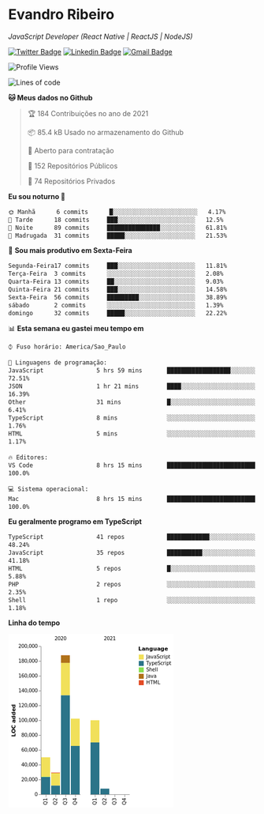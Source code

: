 # Evandro **Ribeiro**

*JavaScript Developer (React Native | ReactJS | NodeJS)*

[![Twitter Badge](https://img.shields.io/badge/-@ribeiroevandro-201B2D?style=flat-square&labelColor=201B2D&logo=twitter&logoColor=white&link=https://twitter.com/ribeiroevandro)](https://twitter.com/ribeiroevandro) 
[![Linkedin Badge](https://img.shields.io/badge/-Evandro%20Ribeiro-201B2D?style=flat-square&logo=Linkedin&logoColor=white&link=https://www.linkedin.com/in/ribeiroevandro)](https://www.linkedin.com/in/ribeiroevandro) 
[![Gmail Badge](https://img.shields.io/badge/-oi@ribeiroevandro.com.br-201B2D?style=flat-square&logo=Gmail&logoColor=white&link=mailto:oi@ribeiroevandro.com.br)](mailto:oi@ribeiroevandro.com.br)


<!--START_SECTION:waka-->
![Profile Views](http://img.shields.io/badge/Visualizac%C3%B5es%20do%20perfil-6-blue)

![Lines of code](https://img.shields.io/badge/Desde%20o%20Hello%20World%20eu%20escrevi-477050%20linhas%20de%20c%C3%B3digo-blue)

**🐱 Meus dados no Github** 

> 🏆 184 Contribuições no ano de 2021
 > 
> 📦 85.4 kB Usado no armazenamento do Github 
 > 
> 💼 Aberto para contratação
 > 
> 📜 152 Repositórios Públicos 
 > 
> 🔑 74 Repositórios Privados  
 > 
**Eu sou noturno 🦉** 

```text
🌞 Manhã      6 commits      █░░░░░░░░░░░░░░░░░░░░░░░░   4.17% 
🌆 Tarde      18 commits     ███░░░░░░░░░░░░░░░░░░░░░░   12.5% 
🌃 Noite      89 commits     ███████████████░░░░░░░░░░   61.81% 
🌙 Madrugada  31 commits     █████░░░░░░░░░░░░░░░░░░░░   21.53%

```
📅 **Sou mais produtivo em Sexta-Feira** 

```text
Segunda-Feira17 commits     ███░░░░░░░░░░░░░░░░░░░░░░   11.81% 
Terça-Feira  3 commits      ░░░░░░░░░░░░░░░░░░░░░░░░░   2.08% 
Quarta-Feira 13 commits     ██░░░░░░░░░░░░░░░░░░░░░░░   9.03% 
Quinta-Feira 21 commits     ███░░░░░░░░░░░░░░░░░░░░░░   14.58% 
Sexta-Feira  56 commits     █████████░░░░░░░░░░░░░░░░   38.89% 
sábado       2 commits      ░░░░░░░░░░░░░░░░░░░░░░░░░   1.39% 
domingo      32 commits     █████░░░░░░░░░░░░░░░░░░░░   22.22%

```


📊 **Esta semana eu gastei meu tempo em** 

```text
⌚︎ Fuso horário: America/Sao_Paulo

💬 Linguagens de programação: 
JavaScript               5 hrs 59 mins       ██████████████████░░░░░░░   72.51% 
JSON                     1 hr 21 mins        ████░░░░░░░░░░░░░░░░░░░░░   16.39% 
Other                    31 mins             █░░░░░░░░░░░░░░░░░░░░░░░░   6.41% 
TypeScript               8 mins              ░░░░░░░░░░░░░░░░░░░░░░░░░   1.76% 
HTML                     5 mins              ░░░░░░░░░░░░░░░░░░░░░░░░░   1.17%

🔥 Editores: 
VS Code                  8 hrs 15 mins       █████████████████████████   100.0%

💻 Sistema operacional: 
Mac                      8 hrs 15 mins       █████████████████████████   100.0%

```

**Eu geralmente programo em TypeScript** 

```text
TypeScript               41 repos            ████████████░░░░░░░░░░░░░   48.24% 
JavaScript               35 repos            ██████████░░░░░░░░░░░░░░░   41.18% 
HTML                     5 repos             █░░░░░░░░░░░░░░░░░░░░░░░░   5.88% 
PHP                      2 repos             ░░░░░░░░░░░░░░░░░░░░░░░░░   2.35% 
Shell                    1 repo              ░░░░░░░░░░░░░░░░░░░░░░░░░   1.18%

```


**Linha do tempo**

![Chart not found](https://raw.githubusercontent.com/ribeiroevandro/ribeiroevandro/master/charts/bar_graph.png) 


<!--END_SECTION:waka-->
